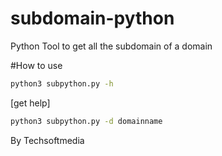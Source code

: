 # subdomain-python

Python Tool to get all the subdomain of a domain

#How to use

```sh
python3 subpython.py -h 
```

[get help]

```sh
python3 subpython.py -d domainname
```



By Techsoftmedia
